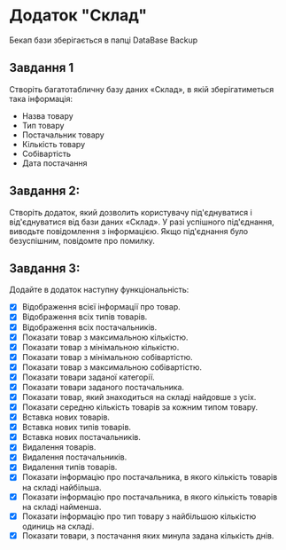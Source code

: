 ﻿# Додаток "Склад"
 Бекап бази зберігається в папці DataBase Backup
 ## Завдання 1
 Створіть багатотабличну базу даних «Склад», в якій зберігатиметься така інформація:
* Назва товару
* Тип товару
* Постачальник товару
* Кількість товару
* Собівартість
* Дата постачання
## Завдання 2:
Створіть додаток, який дозволить користувачу під'єднуватися і від'єднуватися від бази даних «Склад». У разі успішного  під'єднання, виводьте повідомлення з інформацією. Якщо під'єднання було безуспішним, повідомте про помилку.
## Завдання 3:
Додайте в додаток наступну функціональність:

- [x] Відображення всієї інформації про товар.
- [x] Відображення всіх типів товарів.
- [x] Відображення всіх постачальників.
- [x] Показати товар з максимальною кількістю.
- [x] Показати товар з мінімальною кількістю.
- [x] Показати товар з мінімальною собівартістю.
- [x] Показати товар з максимальною собівартістю.
- [x] Показати товари заданої категорії.
- [x] Показати товари заданого постачальника.
- [x] Показати товар, який знаходиться на складі найдовше з усіх.
- [x] Показати середню кількість товарів за кожним типом товару.
- [x] Вставка нових товарів.
- [x] Вставка нових типів товарів.
- [x] Вставка нових постачальників.
- [x] Видалення товарів.
- [x] Видалення постачальників.
- [x] Видалення типів товарів.
- [x] Показати інформацію про постачальника, в якого кількість товарів на складі найбільша.
- [x] Показати інформацію про постачальника, в якого кількість товарів на складі найменша.
- [x] Показати інформацію про тип товару з найбільшою кількістю одиниць на складі.
- [x] Показати товари, з постачання яких минула задана кількість днів.
